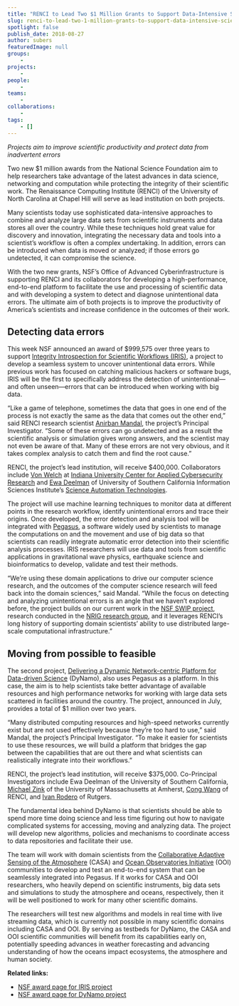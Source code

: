 ```yaml
---
title: "RENCI to Lead Two $1 Million Grants to Support Data-Intensive Scientific Research"
slug: renci-to-lead-two-1-million-grants-to-support-data-intensive-scientific-research
spotlight: false
publish_date: 2018-08-27
author: subers
featuredImage: null
groups:
    - 
projects:
    - 
people:
    - 
teams: 
    - 
collaborations:
    - 
tags:
    - []
---
```

<i><span style="font-weight: 400;">Projects aim to improve scientific productivity and protect data from inadvertent errors</span></i>

<span style="font-weight: 400;">Two new $1 million awards from the National Science Foundation aim to help researchers take advantage of the latest advances in data science, networking and computation while protecting the integrity of their scientific work. The Renaissance Computing Institute (RENCI) of the University of North Carolina at Chapel Hill will serve as lead institution on both projects. </span><!--more-->

<span style="font-weight: 400;">Many scientists today use sophisticated data-intensive approaches to combine and analyze large data sets from scientific instruments and data stores all over the country. While these techniques hold great value for discovery and innovation, integrating the necessary data and tools into a scientist’s workflow is often a complex undertaking. In addition, errors can be introduced when data is moved or analyzed; if those errors go undetected, it can compromise the science. </span>

<span style="font-weight: 400;">With the two new grants, NSF’s Office of Advanced Cyberinfrastructure is supporting RENCI and its collaborators for developing a high-performance, end-to-end platform to facilitate the use and processing of scientific data and with developing a system to detect and diagnose unintentional data errors. The ultimate aim of both projects is to improve the productivity of America’s scientists and increase confidence in the outcomes of their work. </span>
<h2>Detecting data errors</h2>
<span style="font-weight: 400;">This week NSF announced an award of </span><span style="font-weight: 400;">$999,575 over three years to support </span><a href="https://sites.google.com/view/iris-nsf/home"><span style="font-weight: 400;">Integrity Introspection for Scientific Workflows (IRIS)</span></a><span style="font-weight: 400;">, a project to develop a seamless system to uncover unintentional data errors. While previous work has focused on catching malicious hackers or software bugs, IRIS will be the first to specifically address the detection of unintentional—and often unseen—errors that can be introduced when working with big data. </span>

<span style="font-weight: 400;">“Like a game of telephone, sometimes the data that goes in one end of the process is not exactly the same as the data that comes out the other end,” said RENCI research scientist </span><a href="http://nrig.renci.org/staff/anirban-mandal/"><span style="font-weight: 400;">Anirban Mandal</span></a><span style="font-weight: 400;">, the project’s Principal Investigator. “Some of these errors can go undetected and as a result the scientific analysis or simulation gives wrong answers, and the scientist may not even be aware of that. Many of these errors are not very obvious, and it takes complex analysis to catch them and find the root cause.”</span>

<span style="font-weight: 400;">RENCI, the project’s lead institution, will receive $400,000. Collaborators include </span><a href="https://cacr.iu.edu/about/people/administration/von-welch.php"><span style="font-weight: 400;">Von Welch</span></a><span style="font-weight: 400;"> at </span><a href="https://cacr.iu.edu/index.php"><span style="font-weight: 400;">Indiana University Center for Applied Cybersecurity Research</span></a><span style="font-weight: 400;"> and </span><a href="https://deelman.isi.edu/"><span style="font-weight: 400;">Ewa Deelman</span></a><span style="font-weight: 400;"> of University of Southern California Information Sciences Institute’s </span><a href="https://scitech.isi.edu/"><span style="font-weight: 400;">Science Automation Technologies</span></a><span style="font-weight: 400;">. </span>

<span style="font-weight: 400;">The project will use machine learning techniques to monitor data at different points in the research workflow, identify unintentional errors and trace their origins. Once developed, the error detection and analysis tool will be integrated with </span><a href="https://pegasus.isi.edu/overview/"><span style="font-weight: 400;">Pegasus</span></a><span style="font-weight: 400;">, a software widely used by scientists to manage the computations on and the movement and use of big data so that scientists can readily integrate automatic error detection into their scientific analysis processes. IRIS researchers will use data and tools from scientific applications in gravitational wave physics, earthquake science and bioinformatics to develop, validate and test their methods.  </span>

<span style="font-weight: 400;">“We’re using these domain applications to drive our computer science research, and the outcomes of the computer science research will feed back into the domain sciences,” said Mandal. “While the focus on detecting and analyzing unintentional errors is an angle that we haven’t explored before, the project builds on our current work in the </span><a href="https://cacr.iu.edu/projects/swip/index.php"><span style="font-weight: 400;">NSF SWIP project</span></a><span style="font-weight: 400;">, research conducted in the </span><a href="http://nrig.renci.org/"><span style="font-weight: 400;">NRIG research group</span></a><span style="font-weight: 400;">, and it leverages RENCI’s long history of supporting domain scientists’ ability to use distributed large-scale computational infrastructure.”</span>
<h2>Moving from possible to feasible</h2>
<span style="font-weight: 400;">The second project, </span><a href="https://sites.google.com/view/dynamo-nsf/home"><span style="font-weight: 400;">Delivering a Dynamic Network-centric Platform for Data-driven Science</span></a><span style="font-weight: 400;"> (DyNamo), also uses Pegasus as a platform. In this case, the aim is to help scientists take better advantage of available resources and high performance networks for working with large data sets scattered in facilities around the country. The project, announced in July, provides a total of $1 million over two years. </span>

<span style="font-weight: 400;">“Many distributed computing resources and high-speed networks currently exist but are not used effectively because they’re too hard to use,” said Mandal, the project’s Principal Investigator. “To make it easier for scientists to use these resources, we will build a platform that bridges the gap between the capabilities that are out there and what scientists can realistically integrate into their workflows.”</span>

<span style="font-weight: 400;">RENCI, the project’s lead institution, will receive $375,000. Co-Principal Investigators include Ewa Deelman of the University of Southern California, </span><a href="http://www.ecs.umass.edu/ece/zink/Home.html"><span style="font-weight: 400;">Michael Zink</span></a><span style="font-weight: 400;"> of the University of Massachusetts at Amherst, </span><a href="http://nrig.renci.org/staff/cong-wang/"><span style="font-weight: 400;">Cong Wang</span></a><span style="font-weight: 400;"> of RENCI, and </span><a href="http://irodero.info/"><span style="font-weight: 400;">Ivan Rodero</span></a><span style="font-weight: 400;"> of Rutgers. </span>

<span style="font-weight: 400;">The fundamental idea behind DyNamo is that scientists should be able to spend more time doing science and less time figuring out how to navigate complicated systems for accessing, moving and analyzing data. The project will develop new algorithms, policies and mechanisms to coordinate access to data repositories and facilitate their use. </span>

<span style="font-weight: 400;">The team will work with domain scientists from the </span><a href="http://www.casa.umass.edu/index.php"><span style="font-weight: 400;">Collaborative Adaptive Sensing of the Atmosphere</span></a><span style="font-weight: 400;"> (CASA) and </span><a href="https://oceanobservatories.org/"><span style="font-weight: 400;">Ocean Observatories Initiative</span></a><span style="font-weight: 400;"> (OOI) communities to develop and test an end-to-end system that can be seamlessly integrated into Pegasus. If it works for CASA and OOI researchers, who heavily depend on scientific instruments, big data sets and simulations to study the atmosphere and oceans, respectively, then it will be well positioned to work for many other scientific domains. </span>

<span style="font-weight: 400;">The researchers will</span><span style="font-weight: 400;"> test new algorithms and models in real time with live streaming data, which is currently not possible in many scientific domains including CASA and OOI.</span><span style="font-weight: 400;"> By serving as testbeds for DyNamo, the CASA and OOI scientific communities will benefit from its capabilities early on, potentially speeding advances in weather forecasting and advancing understanding of how the oceans impact ecosystems, the atmosphere and human society.</span>

<b>Related links:</b>
<ul>
 	<li><a href="https://www.nsf.gov/awardsearch/showAward?AWD_ID=1839900&amp;HistoricalAwards=false"><span style="font-weight: 400;">NSF award page for IRIS project</span></a></li>
 	<li><a href="https://www.nsf.gov/awardsearch/showAward?AWD_ID=1826997&amp;HistoricalAwards=false"><span style="font-weight: 400;">NSF award page for DyNamo project</span></a></li>
</ul>
